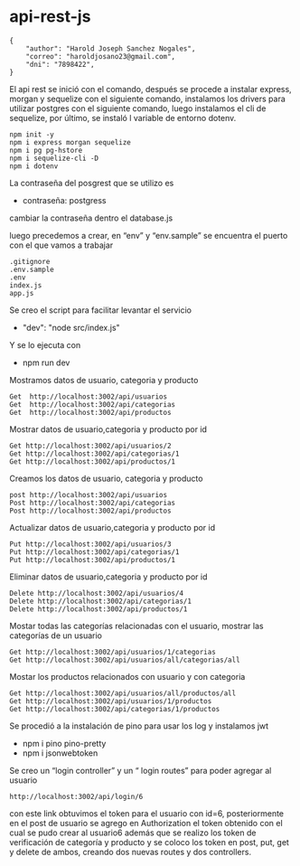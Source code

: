 # api-rest-js
```
{
    "author": "Harold Joseph Sanchez Nogales",
    "correo": "haroldjosano23@gmail.com",
    "dni": "7898422",
}
```
El api rest se inició con el comando, después se procede a instalar express, morgan y sequelize con el siguiente comando, instalamos los drivers para utilizar postgres con el siguiente comando, luego instalamos el cli de sequelize, por último, se instaló l variable de entorno dotenv.
```
npm init -y
npm i express morgan sequelize
npm i pg pg-hstore
npm i sequelize-cli -D
npm i dotenv
```
La contraseña del posgrest que se utilizo es
* contraseña: postgress

cambiar la contraseña dentro el  database.js


luego precedemos a crear, en “env” y “env.sample” se encuentra el puerto con el que vamos a trabajar
```
.gitignore
.env.sample
.env
index.js
app.js

```
Se creo el script para facilitar levantar el servicio 
* "dev": "node src/index.js"

Y se lo ejecuta con
* npm run dev

Mostramos datos de usuario, categoria y producto
```
Get  http://localhost:3002/api/usuarios 
Get  http://localhost:3002/api/categorias 
Get  http://localhost:3002/api/productos
```
Mostrar datos de usuario,categoria y producto por id
```
Get http://localhost:3002/api/usuarios/2
Get http://localhost:3002/api/categorias/1
Get http://localhost:3002/api/productos/1
```
Creamos los datos de usuario, categoria y producto
```
post http://localhost:3002/api/usuarios
Post http://localhost:3002/api/categorias
Post http://localhost:3002/api/productos
```
Actualizar datos de usuario,categoria y producto por id
```
Put http://localhost:3002/api/usuarios/3
Put http://localhost:3002/api/categorias/1
Put http://localhost:3002/api/productos/1
```
Eliminar datos de usuario,categoria y producto por id
```
Delete http://localhost:3002/api/usuarios/4
Delete http://localhost:3002/api/categorias/1 
Delete http://localhost:3002/api/productos/1 
```
Mostar todas las categorías relacionadas con el usuario, mostrar las categorías de un usuario
```
Get http://localhost:3002/api/usuarios/1/categorias
Get http://localhost:3002/api/usuarios/all/categorias/all
```
Mostar los productos relacionados con usuario y con categoria
```
Get http://localhost:3002/api/usuarios/all/productos/all  
Get http://localhost:3002/api/usuarios/1/productos 
Get http://localhost:3002/api/categorias/1/productos 
```
Se procedió a la instalación de pino para usar los log y instalamos jwt
* npm i pino pino-pretty
* npm i jsonwebtoken

Se creo un “login controller” y un “ login routes” para poder agregar al usuario
```
http://localhost:3002/api/login/6
```
con este link obtuvimos el token para el usuario con id=6, posteriormente en el post de usuario se agrego en Authorization el token obtenido con el cual se pudo crear al usuario6 
además que se realizo los token de verificación de categoría y producto y se coloco los token en post, put, get y delete de ambos, creando dos nuevas routes y dos controllers.
